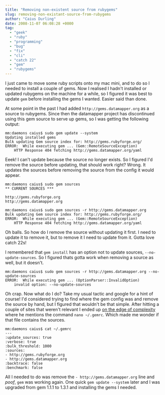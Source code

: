 ```yaml
---
title: "Removing non-existent source from rubygems"
slug: removing-non-existant-source-from-rubygems
author: "Caius Durling"
date: 2008-11-07 06:08:28 +0000
tag:
  - "geek"
  - "ruby"
  - "programming"
  - "bug"
  - "fix"
  - "cli"
  - "catch 22"
  - "gem"
  - "rubygems"
---
```


I just came to move some ruby scripts onto my mac mini, and to do so I needed to install a couple of gems. Now I realised I hadn't installed or updated rubygems on the machine for a while, so I figured it was best to update `gem` before installing the gems I wanted. Easier said than done.

At some point in the past I had added `http://gems.datamapper.org` as a source to rubygems. Since then the datamapper project has discontinued using this gem source to serve up gems, so I was getting the following output:

    mm:daemons caius$ sudo gem update --system
    Updating installed gems
    Bulk updating Gem source index for: http://gems.rubyforge.org/
    ERROR:  While executing gem ... (Gem::RemoteSourceException)
        HTTP Response 404 fetching http://gems.datamapper.org/yaml

Eeek! I can't update because the source no longer exists. So I figured I'd remove the source before updating, that should work right? Wrong. It updates the sources before removing the source from the config it would appear.

    mm:daemons caius$ sudo gem sources
    ** CURRENT SOURCES ***

    http://gems.rubyforge.org
    http://gems.datamapper.org
    
    mm:daemons caius$ sudo gem sources -r http://gems.datamapper.org
    Bulk updating Gem source index for: http://gems.rubyforge.org/
    ERROR:  While executing gem ... (Gem::RemoteSourceException)
        HTTP Response 404 fetching http://gems.datamapper.org/yaml
    
Oh balls. So how do I remove the source without updating it first. I need to update it to remove it, but to remove it I need to update from it. Gotta love catch 22s!

I remembered that `gem install` has an option not to update sources, `--no-update-sources`. So I figured thats gotta work when removing a source as well, but it doesn't.

    mm:daemons caius$ sudo gem sources -r http://gems.datamapper.org --no-update-sources
    ERROR:  While executing gem ... (OptionParser::InvalidOption)
        invalid option: --no-update-sources

Oh crap. Now what do I do? Take my usual tactic and google for a hint of course! I'd considered trying to find where the gem config was and remove the source by hand, but I figured that wouldn't be that simple. After hitting a couple of sites that weren't relevant I ended up [on the edge of complexity][complex] where he mentions the command `nano ~/.gemrc`. Which made me wonder if that file contains the sources.

[complex]: http://jaigouk.blogspot.com/2008/07/404-fetching-httpgemsdatamapperorgyaml.html

    mm:daemons caius$ cat ~/.gemrc
    --- 
    :update_sources: true
    :verbose: true
    :bulk_threshold: 1000
    :sources: 
    - http://gems.rubyforge.org
    - http://gems.datamapper.org
    :backtrace: false
    :benchmark: false

All I needed to do was remove the `- http://gems.datamapper.org` line and *poof*, `gem` was working again. One quick `gem update --system` later and I was upgraded from gem 1.1.1 to 1.3.1 and installing the gems I needed.
